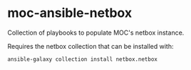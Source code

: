 # moc-ansible-netbox

Collection of playbooks to populate MOC's netbox instance.

Requires the netbox collection that can be installed with:

```
ansible-galaxy collection install netbox.netbox
```
